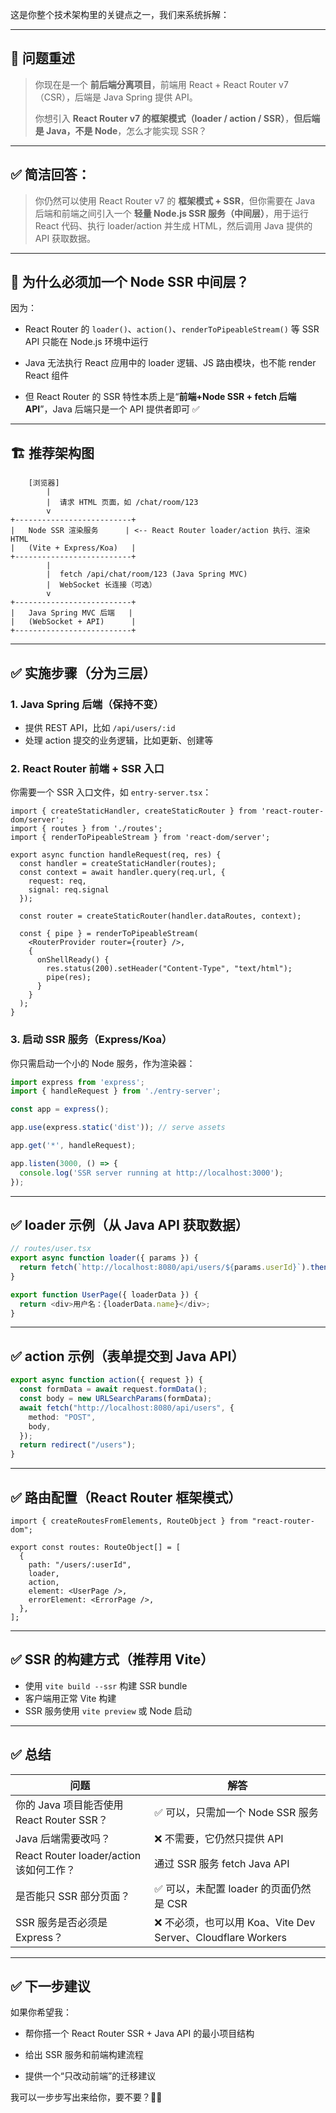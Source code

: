 
这是你整个技术架构里的关键点之一，我们来系统拆解：

---

## 🧩 问题重述

> 你现在是一个 **前后端分离项目**，前端用 React + React Router v7（CSR），后端是 Java Spring 提供 API。
> 
> 你想引入 **React Router v7 的框架模式（loader / action / SSR）**，**但后端是 Java，不是 Node**，怎么才能实现 SSR？

---

## ✅ 简洁回答：

> 你仍然可以使用 React Router v7 的 **框架模式 + SSR**，但你需要在 Java 后端和前端之间引入一个 **轻量 Node.js SSR 服务（中间层）**，用于运行 React 代码、执行 loader/action 并生成 HTML，然后调用 Java 提供的 API 获取数据。

---

## 🎯 为什么必须加一个 Node SSR 中间层？

因为：

- React Router 的 `loader()`、`action()`、`renderToPipeableStream()` 等 SSR API 只能在 Node.js 环境中运行
    
- Java 无法执行 React 应用中的 loader 逻辑、JS 路由模块，也不能 render React 组件
    
- 但 React Router 的 SSR 特性本质上是“**前端+Node SSR + fetch 后端 API**”，Java 后端只是一个 API 提供者即可 ✅
    

---

## 🏗️ 推荐架构图

```
    [浏览器]
        |
        |  请求 HTML 页面，如 /chat/room/123
        v
+--------------------------+
|   Node SSR 渲染服务      | <-- React Router loader/action 执行、渲染 HTML
|   (Vite + Express/Koa)   |
+--------------------------+
        |
        |  fetch /api/chat/room/123 (Java Spring MVC)
        |  WebSocket 长连接（可选）
        v
+--------------------------+
|   Java Spring MVC 后端   |
|   (WebSocket + API)      |
+--------------------------+

```

---

## ✅ 实施步骤（分为三层）

### 1. Java Spring 后端（保持不变）

- 提供 REST API，比如 `/api/users/:id`
- 处理 action 提交的业务逻辑，比如更新、创建等

### 2. React Router 前端 + SSR 入口

你需要一个 SSR 入口文件，如 `entry-server.tsx`：

```tsx
import { createStaticHandler, createStaticRouter } from 'react-router-dom/server';
import { routes } from './routes';
import { renderToPipeableStream } from 'react-dom/server';

export async function handleRequest(req, res) {
  const handler = createStaticHandler(routes);
  const context = await handler.query(req.url, {
    request: req,
    signal: req.signal
  });

  const router = createStaticRouter(handler.dataRoutes, context);

  const { pipe } = renderToPipeableStream(
    <RouterProvider router={router} />,
    {
      onShellReady() {
        res.status(200).setHeader("Content-Type", "text/html");
        pipe(res);
      }
    }
  );
}
```

### 3. 启动 SSR 服务（Express/Koa）

你只需启动一个小的 Node 服务，作为渲染器：

```ts
import express from 'express';
import { handleRequest } from './entry-server';

const app = express();

app.use(express.static('dist')); // serve assets

app.get('*', handleRequest);

app.listen(3000, () => {
  console.log('SSR server running at http://localhost:3000');
});
```

---

## ✅ loader 示例（从 Java API 获取数据）

```ts
// routes/user.tsx
export async function loader({ params }) {
  return fetch(`http://localhost:8080/api/users/${params.userId}`).then(res => res.json());
}

export function UserPage({ loaderData }) {
  return <div>用户名：{loaderData.name}</div>;
}
```

---

## ✅ action 示例（表单提交到 Java API）

```ts
export async function action({ request }) {
  const formData = await request.formData();
  const body = new URLSearchParams(formData);
  await fetch("http://localhost:8080/api/users", {
    method: "POST",
    body,
  });
  return redirect("/users");
}
```

---

## ✅ 路由配置（React Router 框架模式）

```tsx
import { createRoutesFromElements, RouteObject } from "react-router-dom";

export const routes: RouteObject[] = [
  {
    path: "/users/:userId",
    loader,
    action,
    element: <UserPage />,
    errorElement: <ErrorPage />,
  },
];
```

---

## ✅ SSR 的构建方式（推荐用 Vite）

- 使用 `vite build --ssr` 构建 SSR bundle
- 客户端用正常 Vite 构建
- SSR 服务使用 `vite preview` 或 Node 启动
    

---

## ✅ 总结

|问题|解答|
|---|---|
|你的 Java 项目能否使用 React Router SSR？|✅ 可以，只需加一个 Node SSR 服务|
|Java 后端需要改吗？|❌ 不需要，它仍然只提供 API|
|React Router loader/action 该如何工作？|通过 SSR 服务 fetch Java API|
|是否能只 SSR 部分页面？|✅ 可以，未配置 loader 的页面仍然是 CSR|
|SSR 服务是否必须是 Express？|❌ 不必须，也可以用 Koa、Vite Dev Server、Cloudflare Workers|

---

## ✅ 下一步建议

如果你希望我：

- 帮你搭一个 React Router SSR + Java API 的最小项目结构
    
- 给出 SSR 服务和前端构建流程
    
- 提供一个“只改动前端”的迁移建议
    

我可以一步步写出来给你，要不要？👨‍💻